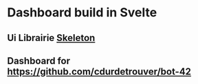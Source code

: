 # Dashboard build in Svelte

## Ui Librairie [Skeleton](https://www.skeleton.dev/)

## Dashboard for https://github.com/cdurdetrouver/bot-42
